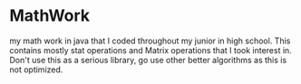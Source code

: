 # MathWork
my math work in java that I coded throughout my junior in high school.
This contains mostly stat operations and Matrix operations that I took interest in.
Don't use this as a serious library, go use other better algorithms as this is not optimized. 
